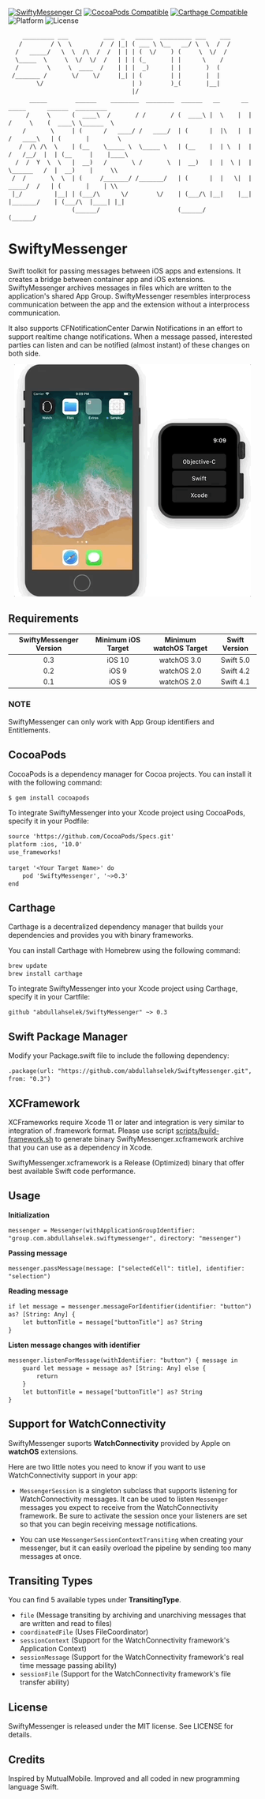 [![SwiftyMessenger CI](https://github.com/abdullahselek/SwiftyMessenger/workflows/SwiftyMessenger%20CI/badge.svg)](https://github.com/abdullahselek/SwiftyMessenger/actions)
[![CocoaPods Compatible](https://img.shields.io/cocoapods/v/SwiftyMessenger.svg)](http://cocoapods.org/pods/SwiftyMessenger)
[![Carthage Compatible](https://img.shields.io/badge/Carthage-compatible-4BC51D.svg?style=flat)](https://github.com/Carthage/Carthage)
![Platform](https://img.shields.io/cocoapods/p/SwiftyMessenger.svg?style=flat)
![License](https://img.shields.io/dub/l/vibe-d.svg)

```
    _________ ___          ___  _   _____  _________ ___    ___
   /        / \  \        /  / |_| ( ___ \ \__   __/ \  \  /  /
  /   _____/   \  \  /\  /  /  | | | (  \/    ) (     \  \/  /
  \_____  \     \  \/  \/  /   | | | (_       | |      \    /
  /        \     \  ____  /    | | |  _)      | |       )  (
 /_______ /       \/    \/     |_| | (        | |       |  |
        \/                         | )        )_(       |__|
                                   |/
      _____        ______    ________  ________  ______   __      __     _____      ______  _________
     /     \      (  ____\  /       / /       / (  ____\ |  \    |  |   /     \    (  ____\ \______  \
    /       \     | (      /   ____/ /   ____/  | (      |  |\   |  |  /   ____\   | (       |        \
   /  /\ /\  \    | (__    \_____ \  \_____ \   | (__    |  | \  |  | /   /__/  |  | (__     |    |____\
  /  /  Y  \  \   |  __)   /       \ /       \  |  __)   |  |  \ |  | \______   /  |  __)    |     \\
 /  /       \  \  | (     /_______/ /_______/   | (      |  |   \|  |  _____/  /   | (       |    | \\
 |_/         |__| | (___/\      \/        \/    | (___/\ |__|    |__| |_______/    | (___/\  |____| |_|
                  (______/                      (______/                           (______/
```

# SwiftyMessenger

Swift toolkit for passing messages between iOS apps and extensions. It creates a bridge between container app and iOS extensions. SwiftyMessenger archives messages in files which are written to the application's shared App Group. SwiftyMessenger resembles interprocess communication between the app and the extension without a interprocess communication.

It also supports CFNotificationCenter Darwin Notifications in an effort to support realtime change notifications. When a message passed, interested parties can listen and can be notified (almost instant) of these changes on both side.

<p align="center">
	<img src="Resources/SwiftyMessenger.gif") alt="Sample App"/>
</p>

## Requirements

| SwiftyMessenger Version | Minimum iOS Target | Minimum watchOS Target | Swift Version |
|:--------------------:|:---------------------------:|:---------------------------:|:--------------------:|
| 0.3 | iOS 10 | watchOS 3.0 | Swift 5.0 |
| 0.2 | iOS 9 | watchOS 2.0 | Swift 4.2 |
| 0.1 | iOS 9 | watchOS 2.0 | Swift 4.1 |

### NOTE

SwiftyMessenger can only work with App Group identifiers and Entitlements.

## CocoaPods

CocoaPods is a dependency manager for Cocoa projects. You can install it with the following command:
```
$ gem install cocoapods
```

To integrate SwiftyMessenger into your Xcode project using CocoaPods, specify it in your Podfile:
```
source 'https://github.com/CocoaPods/Specs.git'
platform :ios, '10.0'
use_frameworks!

target '<Your Target Name>' do
	pod 'SwiftyMessenger', '~>0.3'
end
```

## Carthage

Carthage is a decentralized dependency manager that builds your dependencies and provides you with binary frameworks.

You can install Carthage with Homebrew using the following command:

```
brew update
brew install carthage
```

To integrate SwiftyMessenger into your Xcode project using Carthage, specify it in your Cartfile:

```
github "abdullahselek/SwiftyMessenger" ~> 0.3
```

## Swift Package Manager

Modify your Package.swift file to include the following dependency:

```
.package(url: "https://github.com/abdullahselek/SwiftyMessenger.git", from: "0.3")
```

## XCFramework

XCFrameworks require Xcode 11 or later and integration is very similar to integration of .framework format. Please use script [scripts/build-framework.sh](scripts/build-framework.sh) to generate binary SwiftyMessenger.xcframework archive that you can use as a dependency in Xcode.

SwiftyMessenger.xcframework is a Release (Optimized) binary that offer best available Swift code performance.

## Usage

**Initialization**

```
messenger = Messenger(withApplicationGroupIdentifier: "group.com.abdullahselek.swiftymessenger", directory: "messenger")
```

**Passing message**

```
messenger.passMessage(message: ["selectedCell": title], identifier: "selection")
```

**Reading message**

```
if let message = messenger.messageForIdentifier(identifier: "button") as? [String: Any] {
	let buttonTitle = message["buttonTitle"] as? String
}
```

**Listen message changes with identifier**

```
messenger.listenForMessage(withIdentifier: "button") { message in
    guard let message = message as? [String: Any] else {
        return
    }
    let buttonTitle = message["buttonTitle"] as? String
}
```

## Support for WatchConnectivity

SwiftyMessenger suports **WatchConnectivity** provided by Apple on **watchOS** extensions.

Here are two little notes you need to know if you want to use WatchConnectivity support in your app:

- `MessengerSession` is a singleton subclass that supports listening for WatchConnectivity messages. It can be used to listen `Messenger` messages you expect to receive from the WatchConnectivity framework. Be sure to activate the session once your listeners are set so that you can begin receiving message notifications.

- You can use `MessengerSessionContextTransiting` when creating your messenger, but it can easily overload the pipeline by sending too many messages at once.

## Transiting Types

You can find 5 available types under **TransitingType**.

- `file` (Message transiting by archiving and unarchiving messages that are written and read to files)
- `coordinatedFile` (Uses FileCoordinator)
- `sessionContext` (Support for the WatchConnectivity framework's Application Context)
- `sessionMessage` (Support for the WatchConnectivity framework's real time message passing ability)
- `sessionFile` (Support for the WatchConnectivity framework's file transfer ability)

## License

SwiftyMessenger is released under the MIT license. See LICENSE for details.

## Credits

Inspired by MutualMobile. Improved and all coded in new programming language Swift.
